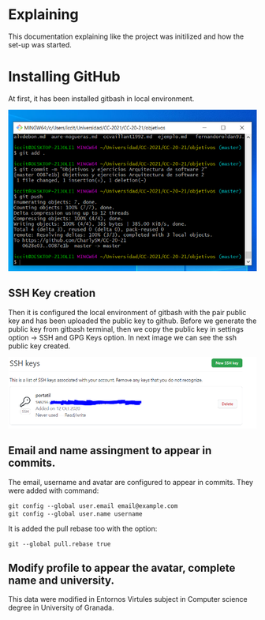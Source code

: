 # Explaining

This documentation explaining like the project was initilized and how the set-up was started.

# Installing GitHub

At first, it has been installed gitbash in local environment.

![Instalation](https://github.com/CharlySM/Proyecto_CC-20-21/blob/main/doc/img/installedGitbash.PNG)

## SSH Key creation
Then it is configured the local environment of gitbash with the pair public key and has been uploaded the public key to github.
Before we generate the public key from gitbash terminal, then we copy the public key in settings option -> SSH and GPG Keys option.
In next image we can see the ssh public key created.

![SSHPublicKey](https://github.com/CharlySM/Proyecto_CC-20-21/blob/main/doc/img/sshKey.PNG)

## Email and name assingment to appear in commits.
The email, username and avatar are configured to appear in commits.
They were added with command:
```
git config --global user.email email@example.com
git config --global user.name username
```
It is added the pull rebase too with the option:
```
git --global pull.rebase true
```

## Modify profile to appear the avatar, complete name and university.

This data were modified in Entornos Virtules subject in Computer science degree in University of Granada.
